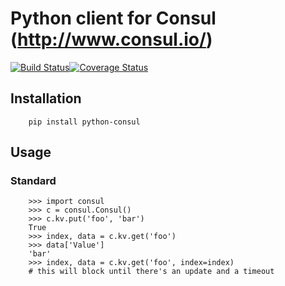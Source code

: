 # Python client for Consul (http://www.consul.io/)

[![Build Status](https://travis-ci.org/cablehead/python-consul.svg?branch=master)](https://travis-ci.org/cablehead/python-consul)[![Coverage Status](https://coveralls.io/repos/cablehead/python-consul/badge.png?branch=master)](https://coveralls.io/r/cablehead/python-consul?branch=master)

## Installation

```
    pip install python-consul
```

## Usage

### Standard

```
    >>> import consul
    >>> c = consul.Consul()
    >>> c.kv.put('foo', 'bar')
    True
    >>> index, data = c.kv.get('foo')
    >>> data['Value']
    'bar'
    >>> index, data = c.kv.get('foo', index=index)
    # this will block until there's an update and a timeout
```
